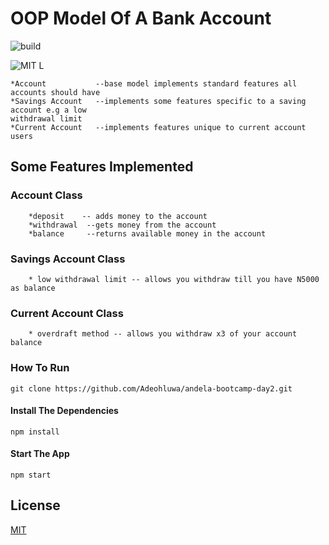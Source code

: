 # OOP Model Of A Bank Account
![build](https://travis-ci.org/Adeohluwa/andela-bootcamp-day2.svg?branch=master)

![MIT L](https://img.shields.io/github/license/mashape/apistatus.svg)
    
    *Account           --base model implements standard features all accounts should have 
    *Savings Account   --implements some features specific to a saving account e.g a low
    withdrawal limit
    *Current Account   --implements features unique to current account users


## Some Features Implemented

  ###  Account Class
        *deposit    -- adds money to the account  
        *withdrawal  --gets money from the account
        *balance     --returns available money in the account

  ###  Savings Account Class
        * low withdrawal limit -- allows you withdraw till you have N5000 as balance
    
  ###  Current Account Class 
        * overdraft method -- allows you withdraw x3 of your account balance

### How To Run

 ``` git clone https://github.com/Adeohluwa/andela-bootcamp-day2.git ```

#### Install The Dependencies

``` npm install ```

#### Start The App

  ``` npm start ```

## License

[MIT](LICENSE.txt)
